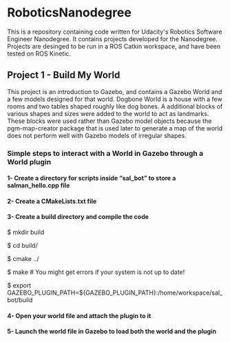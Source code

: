 # RoboticsNanodegree

This is a repository containing code written for Udacity's Robotics Software Engineer Nanodegree. It contains projects developed for the Nanodegree. Projects are desinged to be run in a ROS Catkin workspace, and have been tested on ROS Kinetic.

## Project 1 - Build My World

This project is an introduction to Gazebo, and contains a Gazebo World and a few models designed for that world. Dogbone World is a house with a few rooms and two tables shaped roughly like dog bones. A additional blocks of various shapes and sizes were added to the world to act as landmarks. These blocks were used rather than Gazebo model objects because the pgm-map-creator package that is used later to generate a map of the world does not perform well with Gazebo models of irregular shapes.

### Simple steps to interact with a World in Gazebo through a World plugin

#### 1- Create a directory for scripts inside “sal_bot” to store a salman_hello.cpp file

#### 2- Create a CMakeLists.txt file

#### 3- Create a build directory and compile the code

$ mkdir build

$ cd build/

$ cmake ../

$ make # You might get errors if your system is not up to date!

$ export GAZEBO_PLUGIN_PATH=${GAZEBO_PLUGIN_PATH}:/home/workspace/sal_bot/build

#### 4- Open your world file and attach the plugin to it

#### 5- Launch the world file in Gazebo to load both the world and the plugin



